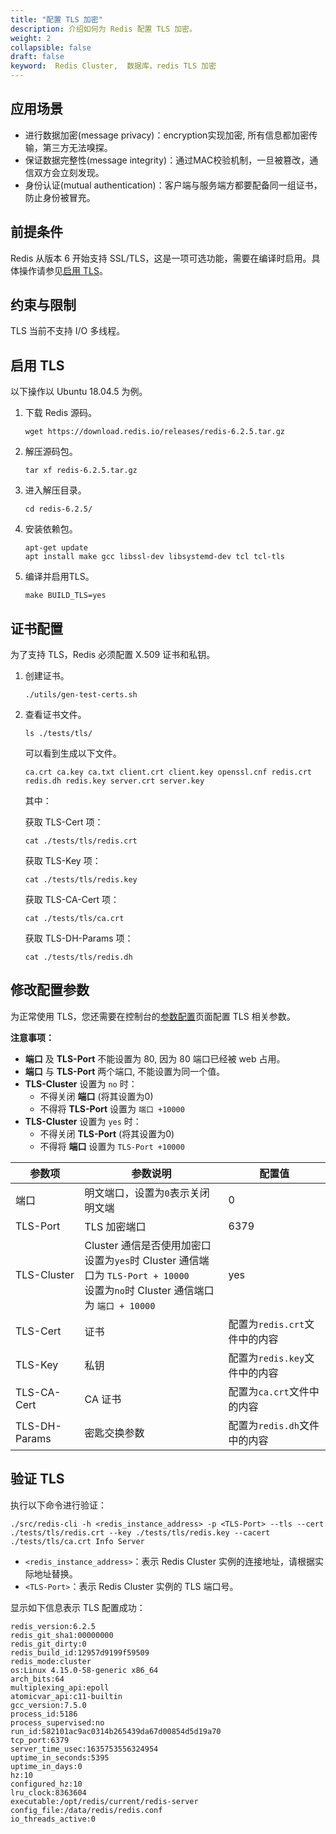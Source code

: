 ```yaml
---
title: "配置 TLS 加密"
description: 介绍如何为 Redis 配置 TLS 加密。
weight: 2
collapsible: false
draft: false
keyword:  Redis Cluster,  数据库，redis TLS 加密
---
```


## 应用场景

- 进行数据加密(message privacy)：encryption实现加密, 所有信息都加密传输，第三方无法嗅探。
- 保证数据完整性(message integrity)：通过MAC校验机制，一旦被篡改，通信双方会立刻发现。
- 身份认证(mutual authentication)：客户端与服务端方都要配备同一组证书，防止身份被冒充。

## 前提条件

Redis 从版本 6 开始支持 SSL/TLS，这是一项可选功能，需要在编译时启用。具体操作请参见[启用 TLS](#启用-tls)。

## 约束与限制

TLS 当前不支持 I/O 多线程。

## 启用 TLS

以下操作以 Ubuntu 18.04.5 为例。

1. 下载 Redis 源码。

   ```
   wget https://download.redis.io/releases/redis-6.2.5.tar.gz
   ```

2. 解压源码包。

   ```
   tar xf redis-6.2.5.tar.gz
   ```

1. 进入解压目录。

   ```
   cd redis-6.2.5/
   ```

4. 安装依赖包。

   ```
   apt-get update
   apt install make gcc libssl-dev libsystemd-dev tcl tcl-tls
   ```

5. 编译并启用TLS。

   ```
   make BUILD_TLS=yes
   ```

## 证书配置

为了支持 TLS，Redis 必须配置 X.509 证书和私钥。

1. 创建证书。

   ```
   ./utils/gen-test-certs.sh
   ```

2. 查看证书文件。

   ```
   ls ./tests/tls/
   ```

   可以看到生成以下文件。

   ```
   ca.crt ca.key ca.txt client.crt client.key openssl.cnf redis.crt redis.dh redis.key server.crt server.key
   ```

   其中：

   获取 TLS-Cert 项：

   ```
   cat ./tests/tls/redis.crt
   ```

   获取 TLS-Key 项：

   ```
   cat ./tests/tls/redis.key
   ```

   获取 TLS-CA-Cert 项：

   ```
   cat ./tests/tls/ca.crt
   ```

   获取 TLS-DH-Params 项：

   ```
   cat ./tests/tls/redis.dh
   ```

   

## 修改配置参数

为正常使用 TLS，您还需要在控制台的[参数配置](../../manual/cfginstance/paramconfig/)页面配置 TLS 相关参数。

**注意事项：**

- **端口** 及 **TLS-Port** 不能设置为 80, 因为 80 端口已经被 web 占用。
- **端口** 与 **TLS-Port** 两个端口, 不能设置为同一个值。
- **TLS-Cluster** 设置为 `no` 时：
  - 不得关闭 **端口** (将其设置为0)
  - 不得将 **TLS-Port** 设置为 `端口 +10000`
- **TLS-Cluster** 设置为 `yes` 时：
  - 不得关闭 **TLS-Port** (将其设置为0)
  - 不得将 **端口** 设置为 `TLS-Port +10000`

| 参数项        | 参数说明                                                     | 配置值                        |
| ------------- | ------------------------------------------------------------ | ----------------------------- |
| 端口          | 明文端口，设置为`0`表示关闭明文端                            | 0                             |
| TLS-Port      | TLS 加密端口                                                 | 6379                          |
| TLS-Cluster   | Cluster 通信是否使用加密口<br/>设置为`yes`时 Cluster 通信端口为 `TLS-Port + 10000`<br/>设置为`no`时 Cluster 通信端口为 `端口 + 10000` | yes                           |
| TLS-Cert      | 证书                                                         | 配置为`redis.crt`文件中的内容 |
| TLS-Key       | 私钥                                                         | 配置为`redis.key`文件中的内容 |
| TLS-CA-Cert   | CA 证书                                                      | 配置为`ca.crt`文件中的内容    |
| TLS-DH-Params | 密匙交换参数                                                 | 配置为`redis.dh`文件中的内容  |



## 验证 TLS

执行以下命令进行验证：

```
./src/redis-cli -h <redis_instance_address> -p <TLS-Port> --tls --cert ./tests/tls/redis.crt --key ./tests/tls/redis.key --cacert ./tests/tls/ca.crt Info Server
```

- `<redis_instance_address>`：表示 Redis Cluster 实例的连接地址，请根据实际地址替换。
- `<TLS-Port>`：表示 Redis Cluster 实例的 TLS 端口号。

显示如下信息表示 TLS 配置成功：

```
redis_version:6.2.5
redis_git_sha1:00000000
redis_git_dirty:0
redis_build_id:12957d9199f59509
redis_mode:cluster
os:Linux 4.15.0-58-generic x86_64
arch_bits:64
multiplexing_api:epoll
atomicvar_api:c11-builtin
gcc_version:7.5.0
process_id:5186
process_supervised:no
run_id:582101ac9ac0314b265439da67d00854d5d19a70
tcp_port:6379
server_time_usec:1635753556324954
uptime_in_seconds:5395
uptime_in_days:0
hz:10
configured_hz:10
lru_clock:8363604
executable:/opt/redis/current/redis-server
config_file:/data/redis/redis.conf
io_threads_active:0
```

